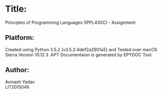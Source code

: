 # Title:
Principles of Programming Languages (IPPL430C) - Assignment

## Platform:
Created using Python 3.5.2 (v3.5.2:4def2a2901a5) and Tested over macOS Sierra Version 10.12.3 .APT Documentaion is generated by EPYDOC Tool.

## Author:
 Avinash Yadav                    
LIT2015046

